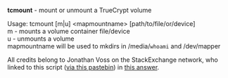 **tcmount** - mount or unmount a TrueCrypt volume

Usage: tcmount [m|u] \<mapmountname\> [path/to/file/or/device]      
m - mounts a volume container file/device      
u - unmounts a volume      
mapmountname will be used to mkdirs in /media/`whoami` and /dev/mapper

All credits belong to Jonathan Voss on the StackExchange network, who linked to
this script ([via this pastebin](https://pastebin.com/G0AZN4VX)) in [this answer](http://superuser.com/a/959884/3200).

